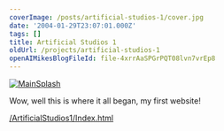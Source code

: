 ```yaml
---
coverImage: /posts/artificial-studios-1/cover.jpg
date: '2004-01-29T23:07:01.000Z'
tags: []
title: Artificial Studios 1
oldUrl: /projects/artificial-studios-1
openAIMikesBlogFileId: file-4xrrAaSPGrPQT08lvn7vrEp8
---
```


[![](/wp-content/uploads/2011/10/MainSplash.gif "MainSplash")](/wp-content/uploads/2011/10/MainSplash.gif)

Wow, well this is where it all began, my first website!

[/ArtificialStudios1/Index.html](/ArtificialStudios1/Index.html)
